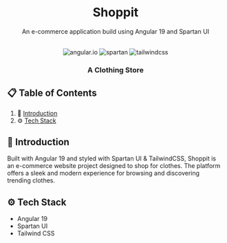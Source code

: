 <div align="center">
  <br />
    <h1>Shoppit</h1>
    <p>An e-commerce application build using Angular 19 and Spartan UI</p>
  <br />
  <div>
    <img src="https://img.shields.io/badge/-Angular-black?style=for-the-badge&logoColor=white&logo=angular&color=087ea4" alt="angular.io" />
    <img src="https://img.shields.io/badge/-Spartan_UI-black?style=for-the-badge&logoColor=white&logo=shadcnui&color=black" alt="spartan" />
    <img src="https://img.shields.io/badge/-Tailwind_CSS-black?style=for-the-badge&logoColor=white&logo=tailwindcss&color=087ea4" alt="tailwindcss" />
  </div>
  <h3 align="center">A Clothing Store</h3>
</div>

## 📋 <a name="table">Table of Contents</a>

1. 🤖 [Introduction](#introduction)
2. ⚙️ [Tech Stack](#tech-stack)

## <a name="introduction">🤖 Introduction</a>

Built with Angular 19 and styled with Spartan UI & TailwindCSS, Shoppit is an e-commerce website project designed to shop for clothes. The platform offers a sleek and modern experience for browsing and discovering trending clothes.

## <a name="tech-stack">⚙️ Tech Stack</a>

- Angular 19
- Spartan UI
- Tailwind CSS
